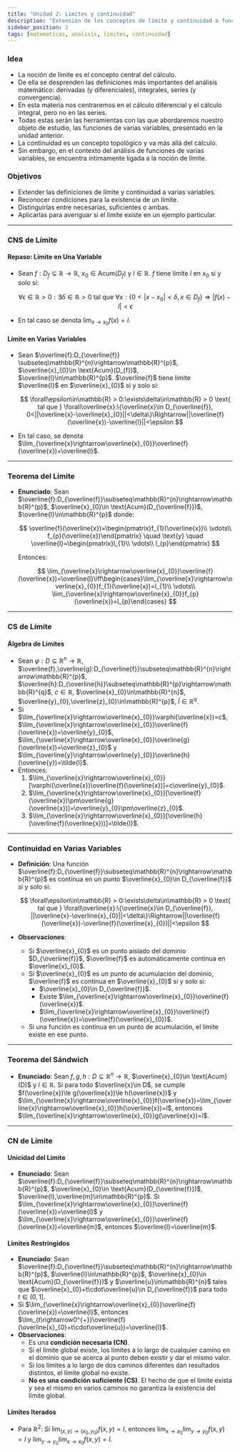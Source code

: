 ```yaml
---
title: "Unidad 2: Límites y continuidad"
description: "Extensión de los conceptos de límite y continuidad a funciones de varias variables. Se estudian definiciones, teoremas, condiciones necesarias y suficientes, y su aplicación en el análisis de funciones multivariables."
sidebar_position: 2
tags: [matematicas, analisis, limites, continuidad]
---
```


### Idea

- La noción de límite es el concepto central del cálculo.
- De ella se desprenden las definiciones más importantes del análisis matemático: derivadas (y diferenciales), integrales, series (y convergencia).
- En esta materia nos centraremos en el cálculo diferencial y el cálculo integral, pero no en las series.
- Todas estas serán las herramientas con las que abordaremos nuestro objeto de estudio, las funciones de varias variables, presentado en la unidad anterior.
- La continuidad es un concepto topológico y va más allá del cálculo.
- Sin embargo, en el contexto del análisis de funciones de varias variables, se encuentra íntimamente ligada a la noción de límite.

### Objetivos

- Extender las definiciones de límite y continuidad a varias variables.
- Reconocer condiciones para la existencia de un límite.
- Distinguirlas entre necesarias, suficientes o ambas.
- Aplicarlas para averiguar si el límite existe en un ejemplo particular.

---

### CNS de Límite

#### Repaso: Límite en Una Variable

- Sean $f:D_{f}\subseteq \mathbb{R} \rightarrow \mathbb{R}$, $x_{0}\in \text{Acum}(D_{f})$ y $l\in\mathbb{R}$. $f$ tiene límite $l$ en $x_{0}$ si y solo si:
  
  $$
  \forall\epsilon\in\mathbb{R} > 0:\exists\delta\in\mathbb{R} > 0 \text{ tal que } \forall x:\{0 < |x-x_{0}| < \delta, x\in D_{f}\}\Rightarrow|f(x)-l| < \epsilon
  $$
  
- En tal caso se denota $\lim_{x\rightarrow x_{0}}f(x)=l$.

#### Límite en Varias Variables

- Sean $\overline{f}:D_{\overline{f}} \subseteq\mathbb{R}^{n}\rightarrow\mathbb{R}^{p}$, $\overline{x}_{0}\in \text{Acum}(D_{f})$, $\overline{l}\in\mathbb{R}^{p}$. $\overline{f}$ tiene límite $\overline{l}$ en $\overline{x}_{0}$ si y solo si:
  
  $$
  \forall\epsilon\in\mathbb{R} > 0:\exists\delta\in\mathbb{R} > 0 \text{ tal que } \forall\overline{x}:\{\overline{x}\in D_{\overline{f}}, 0<||\overline{x}-\overline{x}_{0}||<\delta\}\Rightarrow||\overline{f}(\overline{x})-\overline{l}||<\epsilon
  $$
  
- En tal caso, se denota $\lim_{\overline{x}\rightarrow\overline{x}_{0}}\overline{f}(\overline{x})=\overline{l}$.

---

### Teorema del Límite

- **Enunciado**: Sean $\overline{f}:D_{\overline{f}}\subseteq\mathbb{R}^{n}\rightarrow\mathbb{R}^{p}$, $\overline{x}_{0}\in \text{Acum}(D_{\overline{f}})$, $\overline{l}\in\mathbb{R}^{p}$ donde:
  
  $$
  \overline{f}(\overline{x})=\begin{pmatrix}f_{1}(\overline{x})\\ \vdots\\ f_{p}(\overline{x})\end{pmatrix} \quad \text{y} \quad \overline{l}=\begin{pmatrix}l_{1}\\ \vdots\\ l_{p}\end{pmatrix}
  $$
  
  Entonces:
  
  $$
  \lim_{\overline{x}\rightarrow\overline{x}_{0}}\overline{f}(\overline{x})=\overline{l}\iff\begin{cases}\lim_{\overline{x}\rightarrow\overline{x}_{0}}f_{1}(\overline{x})=l_{1}\\ \vdots\\ \lim_{\overline{x}\rightarrow\overline{x}_{0}}f_{p}(\overline{x})=l_{p}\end{cases}
  $$

---

### CS de Límite

#### Álgebra de Límites

- Sean $\varphi:D\subseteq\mathbb{R}^{n}\rightarrow\mathbb{R}$, $\overline{f},\overline{g}:D_{\overline{f}}\subseteq\mathbb{R}^{n}\rightarrow\mathbb{R}^{p}$, $\overline{h}:D_{\overline{h}}\subseteq\mathbb{R}^{p}\rightarrow\mathbb{R}^{q}$, $c\in\mathbb{R}$, $\overline{x}_{0}\in\mathbb{R}^{n}$, $\overline{y}_{0},\overline{z}_{0}\in\mathbb{R}^{p}$, $\tilde{l}\in\mathbb{R}^{q}$.
- Si $\lim_{\overline{x}\rightarrow\overline{x}_{0}}\varphi(\overline{x})=c$, $\lim_{\overline{x}\rightarrow\overline{x}_{0}}\overline{f}(\overline{x})=\overline{y}_{0}$, $\lim_{\overline{x}\rightarrow\overline{x}_{0}}\overline{g}(\overline{x})=\overline{z}_{0}$ y $\lim_{\overline{y}\rightarrow\overline{y}_{0}}\overline{h}(\overline{y})=\tilde{l}$.
- Entonces:
  1. $\lim_{\overline{x}\rightarrow\overline{x}_{0}}[\varphi(\overline{x})\overline{f}(\overline{x})]=c\overline{y}_{0}$.
  2. $\lim_{\overline{x}\rightarrow\overline{x}_{0}}[\overline{f}(\overline{x})\pm\overline{g}(\overline{x})]=\overline{y}_{0}\pm\overline{z}_{0}$.
  3. $\lim_{\overline{x}\rightarrow\overline{x}_{0}}[\overline{h}(\overline{f}(\overline{x}))]=\tilde{l}$.

---

### Continuidad en Varias Variables

- **Definición**: Una función $\overline{f}:D_{\overline{f}}\subseteq\mathbb{R}^{n}\rightarrow\mathbb{R}^{p}$ es continua en un punto $\overline{x}_{0}\in D_{\overline{f}}$ si y solo si:
  
  $$
  \forall\epsilon\in\mathbb{R} > 0:\exists\delta\in\mathbb{R} > 0 \text{ tal que } \forall\overline{x}:\{\overline{x}\in D_{\overline{f}}, ||\overline{x}-\overline{x}_{0}||<\delta\}\Rightarrow||\overline{f}(\overline{x})-\overline{f}(\overline{x}_{0})||<\epsilon
  $$
  
- **Observaciones**:
  - Si $\overline{x}_{0}$ es un punto aislado del dominio $D_{\overline{f}}$, $\overline{f}$ es automáticamente continua en $\overline{x}_{0}$.
  - Si $\overline{x}_{0}$ es un punto de acumulación del dominio, $\overline{f}$ es continua en $\overline{x}_{0}$ si y solo si:
    - $\overline{x}_{0}\in D_{\overline{f}}$.
    - Existe $\lim_{\overline{x}\rightarrow\overline{x}_{0}}\overline{f}(\overline{x})$.
    - $\lim_{\overline{x}\rightarrow\overline{x}_{0}}\overline{f}(\overline{x})=\overline{f}(\overline{x}_{0})$.
  - Si una función es continua en un punto de acumulación, el límite existe en ese punto.

---

### Teorema del Sándwich

- **Enunciado**: Sean $f,g,h:D\subseteq\mathbb{R}^{n}\rightarrow\mathbb{R}$, $\overline{x}_{0}\in \text{Acum}(D)$ y $l\in\mathbb{R}$. Si para todo $\overline{x}\in D$, se cumple $f(\overline{x})\le g(\overline{x})\le h(\overline{x})$ y $\lim_{\overline{x}\rightarrow\overline{x}_{0}}f(\overline{x})=\lim_{\overline{x}\rightarrow\overline{x}_{0}}h(\overline{x})=l$, entonces $\lim_{\overline{x}\rightarrow\overline{x}_{0}}g(\overline{x})=l$.

---

### CN de Límite

#### Unicidad del Límite

- **Enunciado**: Sean $\overline{f}:D_{\overline{f}}\subseteq\mathbb{R}^{n}\rightarrow\mathbb{R}^{p}$, $\overline{x}_{0}\in \text{Acum}(D_{\overline{f}})$, $\overline{l},\overline{m}\in\mathbb{R}^{p}$.
  Si $\lim_{\overline{x}\rightarrow\overline{x}_{0}}\overline{f}(\overline{x})=\overline{l}$ y $\lim_{\overline{x}\rightarrow\overline{x}_{0}}\overline{f}(\overline{x})=\overline{m}$, entonces $\overline{l}=\overline{m}$.

#### Límites Restringidos

- **Enunciado**: Sean $\overline{f}:D_{\overline{f}}\subseteq\mathbb{R}^{n}\rightarrow\mathbb{R}^{p}$, $\overline{l}\in\mathbb{R}^{p}$, $\overline{x}_{0}\in \text{Acum}(D_{\overline{f}})$ y $\overline{u}\in\mathbb{R}^{n}$ tales que $\overline{x}_{0}+t\cdot\overline{u}\in D_{\overline{f}}$ para todo $t\in(0,1]$.
- Si $\lim_{\overline{x}\rightarrow\overline{x}_{0}}\overline{f}(\overline{x})=\overline{l}$, entonces $\lim_{t\rightarrow0^{+}}\overline{f}(\overline{x}_{0}+t\cdot\overline{u})=\overline{l}$.
- **Observaciones**:
  - Es una **condición necesaria (CN)**.
  - Si el límite global existe, los límites a lo largo de cualquier camino en el dominio que se acerca al punto deben existir y dar el mismo valor.
  - Si los límites a lo largo de dos caminos diferentes dan resultados distintos, el límite global no existe.
  - **No es una condición suficiente (CS)**. El hecho de que el límite exista y sea el mismo en varios caminos no garantiza la existencia del límite global.

#### Límites Iterados

- Para $\mathbb{R}^{2}$: Si $\lim_{(x,y)\rightarrow(x_{0},y_{0})}f(x,y)=l$, entonces $\lim_{x\rightarrow x_{0}}\lim_{y\rightarrow y_{0}}f(x,y)=l$ y $\lim_{y\rightarrow y_{0}}\lim_{x\rightarrow x_{0}}f(x,y)=l$.
